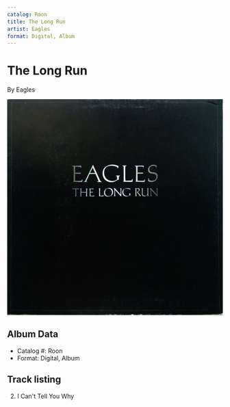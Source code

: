 ```yaml
---
catalog: Roon
title: The Long Run
artist: Eagles
format: Digital, Album
---
```


# The Long Run

By Eagles

![](../../assets/albumcovers/Eagles-The_Long_Run.png)

## Album Data

- Catalog #: Roon
- Format: Digital, Album


## Track listing


2. I Can't Tell You Why

